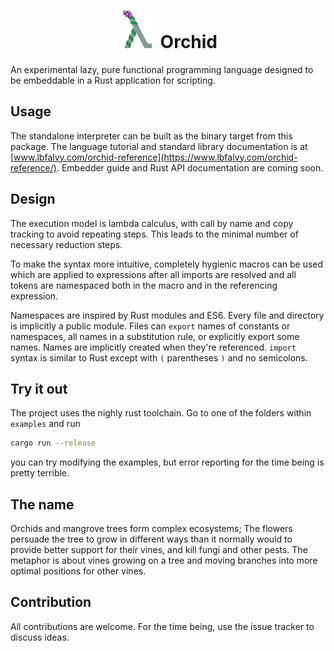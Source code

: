 <h1 align="center">
  <img src="icon.svg" alt="logo" height="60px">
  Orchid
</h1>

An experimental lazy, pure functional programming language designed to be embeddable in a Rust application for scripting.

## Usage

The standalone interpreter can be built as the binary target from this package. The language tutorial and standard library documentation is at [www.lbfalvy.com/orchid-reference](https://www.lbfalvy.com/orchid-reference/). Embedder guide and Rust API documentation are coming soon.

## Design

The execution model is lambda calculus, with call by name and copy tracking to avoid repeating steps. This leads to the minimal number of necessary reduction steps.

To make the syntax more intuitive, completely hygienic macros can be used which are applied to expressions after all imports are resolved and all tokens are namespaced both in the macro and in the referencing expression.

Namespaces are inspired by Rust modules and ES6. Every file and directory is implicitly a public module. Files can `export` names of constants or namespaces, all names in a substitution rule, or explicitly export some names. Names are implicitly created when they're referenced. `import` syntax is similar to Rust except with `(` parentheses `)` and no semicolons.

## Try it out

The project uses the nighly rust toolchain. Go to one of the folders within `examples` and run

```sh
cargo run --release
```

you can try modifying the examples, but error reporting for the time being is pretty terrible.

## The name

Orchids and mangrove trees form complex ecosystems; The flowers persuade the tree to grow in different ways than it normally would to provide better support for their vines, and kill fungi and other pests. The metaphor is about vines growing on a tree and moving branches into more optimal positions for other vines.

## Contribution

All contributions are welcome. For the time being, use the issue tracker to discuss ideas.
